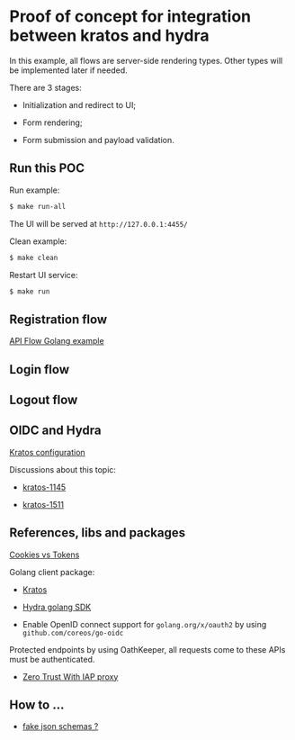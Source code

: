 # Proof of concept for integration between kratos and hydra

In this example, all flows are server-side rendering types. Other types will be implemented later if needed.

There are 3 stages:

- Initialization and redirect to UI;

- Form rendering;

- Form submission and payload validation.

## Run this POC

Run example:
```bash
$ make run-all
```

The UI will be served at `http://127.0.0.1:4455/`

Clean example:
```bash
$ make clean
```

Restart UI service:
```bash
$ make run
```

## Registration flow

[API Flow Golang example](https://www.ory.sh/kratos/docs/next/self-service/flows/user-registration/#registration-with-usernameemail-and-password-1)

## Login flow

## Logout flow

## OIDC and Hydra

[Kratos configuration](https://www.ory.sh/kratos/docs/concepts/credentials/openid-connect-oidc-oauth2/#configuration)

Discussions about this topic:

- [kratos-1145](https://github.com/ory/kratos/discussions/1145)

- [kratos-1511](https://github.com/ory/kratos/discussions/1511)

## References, libs and packages

[Cookies vs Tokens](https://dzone.com/articles/cookies-vs-tokens-the-definitive-guide)

Golang client package:

- [Kratos](https://pkg.go.dev/github.com/ory/kratos-client-go)

- [Hydra golang SDK](https://www.ory.sh/hydra/docs/sdk/go/)

- Enable OpenID connect support for `golang.org/x/oauth2` by using `github.com/coreos/go-oidc`

Protected endpoints by using OathKeeper, all requests come to these APIs must be authenticated.

- [Zero Trust With IAP proxy](https://www.ory.sh/kratos/docs/guides/zero-trust-iap-proxy-identity-access-proxy/)

## How to ...

- [fake json schemas ?](https://json-schema-faker.js.org/)
